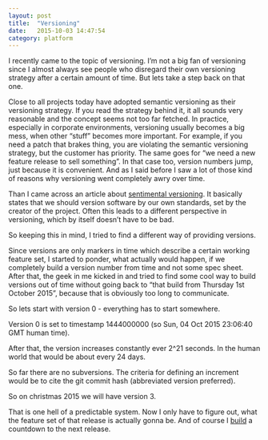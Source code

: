 ```yaml
---
layout: post
title:  "Versioning"
date:   2015-10-03 14:47:54
category: platform
---
```

I recently came to the topic of versioning. I’m not a big fan of versioning since I almost always see people who disregard their own versioning strategy after a certain amount of time. But lets take a step back on that one.

Close to all projects today have adopted semantic versioning as their versioning strategy. If you read the strategy behind it, it all sounds very reasonable and the concept seems not too far fetched.
In practice, especially in corporate environments, versioning usually becomes a big mess, when other “stuff” becomes more important. For example, if you need a patch that brakes thing, you are violating the semantic versioning strategy, but the customer has priority.
The same goes for “we need a new feature release to sell something”. In that case too, version numbers jump, just because it is convenient. And as I said before I saw a lot of those kind of reasons why versioning went completely awry over time.

Than I came across an article about [sentimental versioning](http://sentimentalversioning.org/). It basically states that we should version software by our own standards, set by the creator of the project. Often this leads to a different perspective in versioning, which by itself doesn’t have to be bad.

So keeping this in mind, I tried to find a different way of providing versions.

Since versions are only markers in time which describe a certain working feature set, I started to ponder, what actually would happen, if we completely build a version number from time and not some spec sheet.
After that, the geek in me kicked in and tried to find some cool way to build versions out of time without going back to “that build from Thursday 1st October 2015”, because that is obviously too long to communicate.

So lets start with version 0 - everything has to start somewhere.

Version 0 is set to timestamp 1444000000 (so Sun, 04 Oct 2015 23:06:40 GMT human time).

After that, the version increases constantly ever 2^21 seconds.
In the human world that would be about every 24 days.

So far there are no subversions. The criteria for defining an increment would be to cite the git commit hash (abbreviated version preferred).

So on christmas 2015 we will have version 3.

That is one hell of a predictable system. Now I only have to figure out, what the feature set of that release is actually gonna be.
And of course I [build](http://www.tvm.io/version.html) a countdown to the next release.
